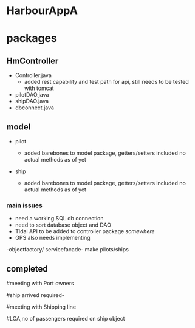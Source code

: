 # HarbourAppA
# packages

## HmController

- Controller.java
  -    added rest capability and test path for api, still needs to be tested with tomcat
- pilotDAO.java
- shipDAO.java
- dbconnect.java



## model

- pilot
  - added barebones to model package, getters/setters included no actual methods as of yet

- ship
  - added barebones to model package, getters/setters included no actual methods as of yet


### main issues

- need a working SQL db connection
- need to sort database object and DAO
- Tidal API to be added to controller package *somewhere*
- GPS also needs implementing


 -objectfactory/ servicefacade-  make pilots/ships
 
 
 
 
 
 ## completed
 
 #meeting with Port owners
 
 #ship arrived required-
 
 
 #meeting with Shipping line
 
 #LOA,no of passengers required on ship object
 
